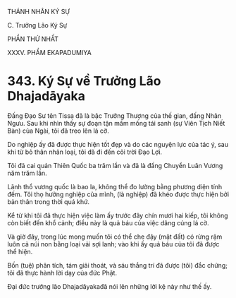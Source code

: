 THÁNH NHÂN KÝ SỰ

C. Trưởng Lão Ký Sự

PHẦN THỨ NHẤT

XXXV. PHẨM EKAPADUMIYA

# 343. Ký Sự về Trưởng Lão Dhajadāyaka

Đấng Đạo Sư tên Tissa đã là bậc Trưởng Thượng của thế gian, đấng Nhân Ngưu. Sau khi nhìn thấy sự đoạn tận mầm mống tái sanh (sự Viên Tịch Niết Bàn) của Ngài, tôi đã treo lên lá cờ.

Do nghiệp ấy đã được thực hiện tốt đẹp và do các nguyện lực của tác ý, sau khi từ bỏ thân nhân loại, tôi đã đi đến cõi trời Đạo Lợi.

Tôi đã cai quản Thiên Quốc ba trăm lần và đã là đấng Chuyển Luân Vương năm trăm lần.

Lãnh thổ vương quốc là bao la, không thể đo lường bằng phương diện tính đếm. Tôi thọ hưởng nghiệp của mình, (là nghiệp) đã khéo được thực hiện bởi bản thân trong thời quá khứ.

Kể từ khi tôi đã thực hiện việc làm ấy trước đây chín mươi hai kiếp, tôi không còn biết đến khổ cảnh; điều này là quả báu của việc dâng cúng lá cờ.

Và giờ đây, trong lúc mong muốn tôi có thể che đậy (mặt đất) có rừng rậm luôn cả núi non bằng loại vải sợi lanh; vào khi ấy quả báu của tôi đã được thể hiện.

Bốn (tuệ) phân tích, tám giải thoát, và sáu thắng trí đã được (tôi) đắc chứng; tôi đã thực hành lời dạy của đức Phật.

Đại đức trưởng lão Dhajadāyakađã nói lên những lời kệ này như thế ấy.
